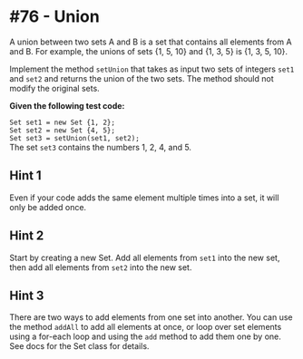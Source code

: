 # #76 - Union

A union between two sets A and B is a set that contains all elements from A and B. For example, the unions of sets {1, 5, 10} and {1, 3, 5} is {1, 3, 5, 10}.

Implement the method <code>setUnion</code> that takes as input two sets of integers <code>set1</code> and <code>set2</code> and returns the union of the two sets. The method should not modify the original sets.

**Given the following test code:**

<code>Set<Integer> set1 = new Set<Integer> {1, 2};</code></br>
<code>Set<Integer> set2 = new Set<Integer> {4, 5};</code></br>
<code>Set<Integer> set3 = setUnion(set1, set2);</code></br>
The set <code>set3</code> contains the numbers 1, 2, 4, and 5.

## Hint 1
Even if your code adds the same element multiple times into a set, it will only be added once.

## Hint 2
Start by creating a new Set. Add all elements from <code>set1</code> into the new set, then add all elements from <code>set2</code> into the new set.

## Hint 3
There are two ways to add elements from one set into another. You can use the method <code>addAll</code> to add all elements at once, or loop over set elements using a for-each loop and using the <code>add</code> method to add them one by one. See docs for the Set class for details.
